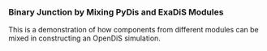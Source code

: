 ### Binary Junction by Mixing PyDis and ExaDiS Modules

This is a demonstration of how components from different modules can be mixed in constructing an OpenDiS simulation.

